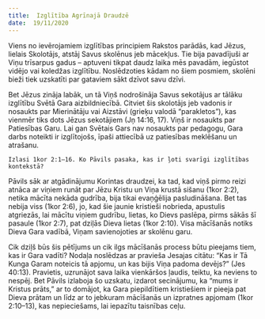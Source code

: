 ```yaml
---
title:  Izglītība Agrīnajā Draudzē
date:  19/11/2020
---
```


Viens no ievērojamiem izglītības principiem Rakstos parādās, kad Jēzus, lielais Skolotājs, atstāj Savus skolēnus jeb mācekļus. Tie bija pavadījuši ar Viņu trīsarpus gadus – aptuveni tikpat daudz laika mēs pavadām, iegūstot vidējo vai koledžas izglītību. Noslēdzoties kādam no šiem posmiem, skolēni bieži tiek uzskatīti par gataviem sākt dzīvot savu dzīvi.

Bet Jēzus zināja labāk, un tā Viņš nodrošināja Savus sekotājus ar tālāku izglītību Svētā Gara aizbildniecībā. Citviet šis skolotājs jeb vadonis ir nosaukts par Mierinātāju vai Aizstāvi (grieķu valodā “parakletos”), kas vienmēr tiks dots Jēzus sekotājiem (Jņ 14:16, 17). Viņš ir nosaukts par Patiesības Garu. Lai gan Svētais Gars nav nosaukts par pedagogu, Gara darbs noteikti ir izglītojošs, īpaši attiecībā uz patiesības meklēšanu un atrašanu.

`Izlasi 1kor 2:1–16. Ko Pāvils pasaka, kas ir ļoti svarīgi izglītības kontekstā?`

Pāvils sāk ar atgādinājumu Korintas draudzei, ka tad, kad viņš pirmo reizi atnāca ar viņiem runāt par Jēzu Kristu un Viņa krustā sišanu (1kor 2:2), netika mācīta nekāda gudrība, bija tikai evaņģēlija pasludināšana. Bet tas nebija viss (1kor 2:6), jo, kad šie jaunie kristieši nobrieda, apustulis atgriezās, lai mācītu viņiem gudrību, lietas, ko Dievs paslēpa, pirms sākās šī pasaule (1kor 2:7), pat dziļās Dieva lietas (1kor 2:10). Visa mācīšanās notiks Dieva Gara vadībā, Viņam savienojoties ar skolēnu garu.

Cik dziļš būs šis pētījums un cik ilgs mācīšanās process būtu pieejams tiem, kas ir Gara vadīti? Nodaļa noslēdzas ar pravieša Jesajas citātu: “Kas ir Tā Kunga Garam noteicis tā apjomu, un kas bijis Viņa padoma devējs?” (Jes 40:13). Pravietis, uzrunājot sava laika vienkāršos ļaudis, teiktu, ka neviens to nespēj. Bet Pāvils izlaboja šo uzskatu, izdarot secinājumu, ka “mums ir Kristus prāts,” ar to domājot, ka Gara piepildītiem kristiešiem ir pieeja pat Dieva prātam un līdz ar to jebkuram mācīšanās un izpratnes apjomam (1kor 2:10–13), kas nepieciešams, lai iepazītu taisnības ceļu.